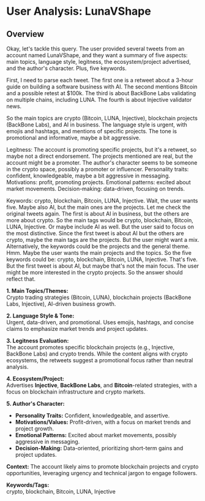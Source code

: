 # User Analysis: LunaVShape

## Overview

<think>
Okay, let's tackle this query. The user provided several tweets from an account named LunaVShape, and they want a summary of five aspects: main topics, language style, legitness, the ecosystem/project advertised, and the author's character. Plus, five keywords.

First, I need to parse each tweet. The first one is a retweet about a 3-hour guide on building a software business with AI. The second mentions Bitcoin and a possible retest at $100k. The third is about BackBone Labs validating on multiple chains, including LUNA. The fourth is about Injective validator news.

So the main topics are crypto (Bitcoin, LUNA, Injective), blockchain projects (BackBone Labs), and AI in business. The language style is urgent, with emojis and hashtags, and mentions of specific projects. The tone is promotional and informative, maybe a bit aggressive.

Legitness: The account is promoting specific projects, but it's a retweet, so maybe not a direct endorsement. The projects mentioned are real, but the account might be a promoter. The author's character seems to be someone in the crypto space, possibly a promoter or influencer. Personality traits: confident, knowledgeable, maybe a bit aggressive in messaging. Motivations: profit, promoting projects. Emotional patterns: excited about market movements. Decision-making: data-driven, focusing on trends.

Keywords: crypto, blockchain, Bitcoin, LUNA, Injective. Wait, the user wants five. Maybe also AI, but the main ones are the projects. Let me check the original tweets again. The first is about AI in business, but the others are more about crypto. So the main tags would be crypto, blockchain, Bitcoin, LUNA, Injective. Or maybe include AI as well. But the user said to focus on the most distinctive. Since the first tweet is about AI but the others are crypto, maybe the main tags are the projects. But the user might want a mix. Alternatively, the keywords could be the projects and the general theme. Hmm. Maybe the user wants the main projects and the topics. So the five keywords could be: crypto, blockchain, Bitcoin, LUNA, Injective. That's five. But the first tweet is about AI, but maybe that's not the main focus. The user might be more interested in the crypto projects. So the answer should reflect that.
</think>

**1. Main Topics/Themes:**  
Crypto trading strategies (Bitcoin, LUNA), blockchain projects (BackBone Labs, Injective), AI-driven business growth.  

**2. Language Style & Tone:**  
Urgent, data-driven, and promotional. Uses emojis, hashtags, and concise claims to emphasize market trends and project updates.  

**3. Legitness Evaluation:**  
The account promotes specific blockchain projects (e.g., Injective, BackBone Labs) and crypto trends. While the content aligns with crypto ecosystems, the retweets suggest a promotional focus rather than neutral analysis.  

**4. Ecosystem/Project:**  
Advertises **Injective**, **BackBone Labs**, and **Bitcoin**-related strategies, with a focus on blockchain infrastructure and crypto markets.  

**5. Author's Character:**  
- **Personality Traits:** Confident, knowledgeable, and assertive.  
- **Motivations/Values:** Profit-driven, with a focus on market trends and project growth.  
- **Emotional Patterns:** Excited about market movements, possibly aggressive in messaging.  
- **Decision-Making:** Data-oriented, prioritizing short-term gains and project updates.  

**Context:** The account likely aims to promote blockchain projects and crypto opportunities, leveraging urgency and technical jargon to engage followers.  

**Keywords/Tags:**  
crypto, blockchain, Bitcoin, LUNA, Injective